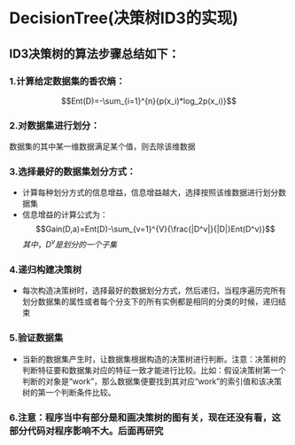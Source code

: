 # DecisionTree(决策树ID3的实现)
## ID3决策树的算法步骤总结如下：
### 1.计算给定数据集的香农熵：
$$Ent(D)=-\sum_{i=1}^{n}{p(x_i)*log_2p(x_i)}$$
### 2.对数据集进行划分：
数据集的其中某一维数据满足某个值，则去除该维数据
### 3.选择最好的数据集划分方式：
* 计算每种划分方式的信息增益，信息增益越大，选择按照该维数据进行划分数据集
* 信息增益的计算公式为：
$$Gain(D,a)=Ent(D)-\sum_{v=1}^{V}{\frac{|D^v|}{|D|}Ent(D^v)}$$
$其中，D^v是划分的一个子集$
### 4.递归构建决策树
* 每次构造决策树时，选择最好的数据划分方式，然后递归，当程序遍历完所有划分数据集的属性或者每个分支下的所有实例都是相同的分类的时候，递归结束
### 5.验证数据集
* 当新的数据集产生时，让数据集根据构造的决策树进行判断。注意：决策树的判断特征要和数据集对应的特征一致才能进行比较。比如：假设决策树第一个判断的对象是“work”，那么数据集便要找到其对应“work”的索引值和该决策树的第一个判断条件比较。

### 6.注意：程序当中有部分是和画决策树的图有关，现在还没有看，这部分代码对程序影响不大。后面再研究
